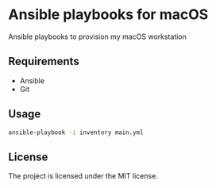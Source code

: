 # Ansible playbooks for macOS

Ansible playbooks to provision my macOS workstation

## Requirements

* Ansible
* Git

## Usage

```bash
ansible-playbook -i inventory main.yml
```

## License

The project is licensed under the MIT license.
